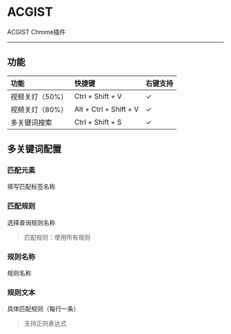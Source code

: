 # ACGIST

ACGIST Chrome插件

----

## 功能

|功能|快捷键|右键支持|
|:--|:--|:--|
|视频关灯（50%）|Ctrl + Shift + V|✓|
|视频关灯（80%）|Alt + Ctrl + Shift + V|✓|
|多关键词搜索|Ctrl + Shift + S|✓|

## 多关键词配置

### 匹配元素

填写匹配标签名称

### 匹配规则

选择查询规则名称

> 匹配规则：使用所有规则

### 规则名称

规则名称

### 规则文本

具体匹配规则（每行一条）

> 支持正则表达式
